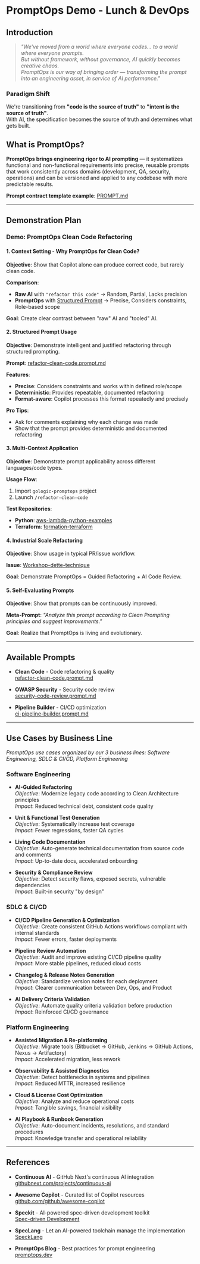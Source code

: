 # PromptOps Demo - Lunch & DevOps

## Introduction

> *"We've moved from a world where everyone codes... to a world where everyone prompts.*  
> *But without framework, without governance, AI quickly becomes creative chaos.*  
> *PromptOps is our way of bringing order — transforming the prompt into an engineering asset, in service of AI performance."*

### Paradigm Shift
We're transitioning from **"code is the source of truth"** to **"intent is the source of truth"**.  
With AI, the specification becomes the source of truth and determines what gets built.

## What is PromptOps?

**PromptOps brings engineering rigor to AI prompting** — it systematizes functional and non-functional requirements into precise, reusable prompts that work consistently across domains (development, QA, security, operations) and can be versioned and applied to any codebase with more predictable results.

**Prompt contract template example**: [PROMPT.md](https://github.com/gologic-ca/gologic-copilot-promptops/blob/main/PROMPT.md)

---

## Demonstration Plan
### **Demo: PromptOps Clean Code Refactoring**

#### 1. **Context Setting - Why PromptOps for Clean Code?**

**Objective**: Show that Copilot alone can produce correct code, but rarely clean code.

**Comparison**:
- **Raw AI** with `"refactor this code"` → Random, Partial, Lacks precision
- **PromptOps** with [Structured Prompt](https://github.com/gologic-ca/gologic-promptops/blob/main/.github/prompts/refactor-clean-code.prompt.md) → Precise, Considers constraints, Role-based scope

**Goal**: Create clear contrast between "raw" AI and "tooled" AI.

#### 2. **Structured Prompt Usage**

**Objective**: Demonstrate intelligent and justified refactoring through structured prompting.

**Prompt**: [refactor-clean-code.prompt.md](https://github.com/gologic-ca/gologic-promptops/blob/main/.github/prompts/refactor-clean-code.prompt.md)

**Features**:
- **Precise**: Considers constraints and works within defined role/scope
- **Deterministic**: Provides repeatable, documented refactoring
- **Format-aware**: Copilot processes this format repeatedly and precisely

**Pro Tips**:
- Ask for comments explaining why each change was made
- Show that the prompt provides deterministic and documented refactoring

#### 3. **Multi-Context Application**

**Objective**: Demonstrate prompt applicability across different languages/code types.

**Usage Flow**:
1. Import `gologic-promptops` project
2. Launch `/refactor-clean-code`

**Test Repositories**:
- **Python**: [aws-lambda-python-examples](https://github.com/gologic-ca/aws-lambda-python-examples)
- **Terraform**: [formation-terraform](https://github.com/gologic-ca/formation-terraform)

#### 4. **Industrial Scale Refactoring**

**Objective**: Show usage in typical PR/issue workflow.

**Issue**: [Workshop-dette-technique](https://github.com/gologic-ca/Workshop-dette-technique/issues)

**Goal**: Demonstrate PromptOps = Guided Refactoring + AI Code Review.

#### 5. **Self-Evaluating Prompts**

**Objective**: Show that prompts can be continuously improved.

**Meta-Prompt**: *"Analyze this prompt according to Clean Prompting principles and suggest improvements."*

**Goal**: Realize that PromptOps is living and evolutionary.

---

## Available Prompts

- **Clean Code** - Code refactoring & quality  
  [refactor-clean-code.prompt.md](https://github.com/gologic-ca/gologic-copilot-promptops/blob/main/.github/prompts/refactor-clean-code.prompt.md)

- **OWASP Security** - Security code review  
  [security-code-review.prompt.md](https://github.com/gologic-ca/gologic-copilot-promptops/blob/main/.github/prompts/security-code-review.prompt.md)

- **Pipeline Builder** - CI/CD optimization  
  [ci-pipeline-builder.prompt.md](https://github.com/gologic-ca/gologic-copilot-promptops/blob/main/.github/prompts/ci-pipeline-builder.prompt.md)

---

## Use Cases by Business Line
*PromptOps use cases organized by our 3 business lines: Software Engineering, SDLC & CI/CD, Platform Engineering*

### Software Engineering

- **AI-Guided Refactoring**  
  *Objective*: Modernize legacy code according to Clean Architecture principles  
  *Impact*: Reduced technical debt, consistent code quality

- **Unit & Functional Test Generation**  
  *Objective*: Systematically increase test coverage  
  *Impact*: Fewer regressions, faster QA cycles

- **Living Code Documentation**  
  *Objective*: Auto-generate technical documentation from source code and comments  
  *Impact*: Up-to-date docs, accelerated onboarding

- **Security & Compliance Review**  
  *Objective*: Detect security flaws, exposed secrets, vulnerable dependencies  
  *Impact*: Built-in security "by design"

### SDLC & CI/CD

- **CI/CD Pipeline Generation & Optimization**  
  *Objective*: Create consistent GitHub Actions workflows compliant with internal standards  
  *Impact*: Fewer errors, faster deployments

- **Pipeline Review Automation**  
  *Objective*: Audit and improve existing CI/CD pipeline quality  
  *Impact*: More stable pipelines, reduced cloud costs

- **Changelog & Release Notes Generation**  
  *Objective*: Standardize version notes for each deployment  
  *Impact*: Clearer communication between Dev, Ops, and Product

- **AI Delivery Criteria Validation**  
  *Objective*: Automate quality criteria validation before production  
  *Impact*: Reinforced CI/CD governance

### Platform Engineering

- **Assisted Migration & Re-platforming**  
  *Objective*: Migrate tools (Bitbucket → GitHub, Jenkins → GitHub Actions, Nexus → Artifactory)  
  *Impact*: Accelerated migration, less rework

- **Observability & Assisted Diagnostics**  
  *Objective*: Detect bottlenecks in systems and pipelines  
  *Impact*: Reduced MTTR, increased resilience

- **Cloud & License Cost Optimization**  
  *Objective*: Analyze and reduce operational costs  
  *Impact*: Tangible savings, financial visibility

- **AI Playbook & Runbook Generation**  
  *Objective*: Auto-document incidents, resolutions, and standard procedures  
  *Impact*: Knowledge transfer and operational reliability

---

## References

- **Continuous AI** - GitHub Next's continuous AI integration  
  [githubnext.com/projects/continuous-ai](https://githubnext.com/projects/continuous-ai/)

- **Awesome Copilot** - Curated list of Copilot resources  
  [github.com/github/awesome-copilot](https://github.com/github/awesome-copilot/)

- **Speckit** - AI-powered spec-driven development toolkit  
  [Spec-driven Development](https://github.blog/ai-and-ml/generative-ai/spec-driven-development-with-ai-get-started-with-a-new-open-source-toolkit/)

- **SpecLang** - Let an AI-powered toolchain manage the implementation  
  [SpeckLang](https://githubnext.com/projects/speclang)

- **PromptOps Blog** - Best practices for prompt engineering  
  [promptops.dev](https://promptops.dev/article/Best_practices_for_designing_effective_prompts_for_language_models.html)
